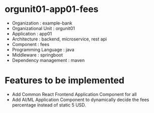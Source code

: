 # orgunit01-app01-fees
- Organization : example-bank
- Organizational Unit : orgunit01
- Application : app01
- Architecture : backend, microservice, rest api
- Component : fees
- Programming Language : java
- Middleware : springboot
- Dependency management : maven

# Features to be implemented
- Add Common React Frontend Application Component for all
- Add AI/ML Application Component to dynamically decide the fees percentage instead of static 5 USD.
